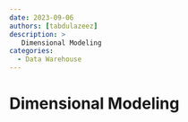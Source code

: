 ```yaml
---
date: 2023-09-06
authors: [tabdulazeez]
description: >
   Dimensional Modeling
categories:
  - Data Warehouse  
---
```


# Dimensional Modeling